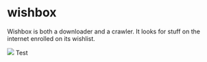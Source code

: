 # wishbox
Wishbox is both a downloader and a crawler. It looks for stuff on the internet enrolled on its wishlist.


<img src="http://online.swagger.io/validator?url=http://wishbox-developement.herokuapp.com/v2/api-docs">
Test
